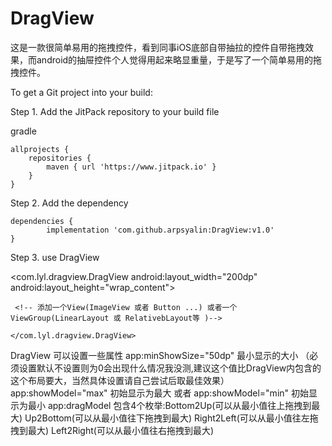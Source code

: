 # DragView
这是一款很简单易用的拖拽控件，看到同事iOS底部自带抽拉的控件自带拖拽效果，而android的抽屉控件个人觉得用起来略显重量，于是写了一个简单易用的拖拽控件。

To get a Git project into your build:

Step 1. Add the JitPack repository to your build file

gradle 

	allprojects {
		repositories { 
			maven { url 'https://www.jitpack.io' }
		}
	}
  
Step 2. Add the dependency

	dependencies {
	        implementation 'com.github.arpsyalin:DragView:v1.0'
	}

Step 3. use DragView
 
 <com.lyl.dragview.DragView
        android:layout_width="200dp"
        android:layout_height="wrap_content">

     <!-- 添加一个View(ImageView 或者 Button ...) 或者一个ViewGroup(LinearLayout 或 RelativebLayout等 )-->

    </com.lyl.dragview.DragView>
    
DragView 可以设置一些属性
app:minShowSize="50dp" 最小显示的大小 （必须设置默认不设置则为0会出现什么情况我没测,建议这个值比DragView内包含的这个布局要大，当然具体设置请自己尝试后取最佳效果）
app:showModel="max" 初始显示为最大  或者 app:showModel="min" 初始显示为最小
app:dragModel
包含4个枚举:Bottom2Up(可以从最小值往上拖拽到最大) Up2Bottom(可以从最小值往下拖拽到最大) Right2Left(可以从最小值往左拖拽到最大) Left2Right(可以从最小值往右拖拽到最大)
